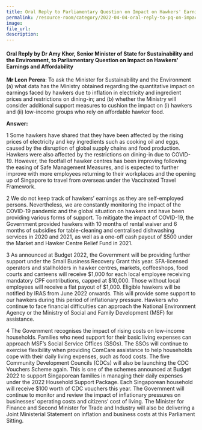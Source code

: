```yaml
---  
title: Oral Reply to Parliamentary Question on Impact on Hawkers' Earnings and Affordability by Dr Amy Khor, Senior Minister of State for Sustainability and the Environment    
permalink: /resource-room/category/2022-04-04-oral-reply-to-pq-on-impact-of-hawkers-earnings-affordability
image:  
file_url:  
description:  
---  
```


#### Oral Reply by Dr Amy Khor, Senior Minister of State for Sustainability and the Environment, to Parliamentary Question on Impact on Hawkers' Earnings and Affordability   

**Mr Leon Perera**: To ask the Minister for Sustainability and the Environment (a) what data has the Ministry obtained regarding the quantitative impact on earnings faced by hawkers due to inflation in electricity and ingredient prices and restrictions on dining-in; and (b) whether the Ministry will consider additional support measures to cushion the impact on (i) hawkers and (ii) low-income groups who rely on affordable hawker food.   

**Answer:**

1 Some hawkers have shared that they have been affected by the rising prices of electricity and key ingredients such as cooking oil and eggs, caused by the disruption of global supply chains and food production. Hawkers were also affected by the restrictions on dining-in due to COVID-19.   However, the footfall of hawker centres has been improving following the easing of Safe Management Measures, and is expected to further improve with more employees returning to their workplaces and the opening up of Singapore to travel from overseas under the Vaccinated Travel Framework.     

2 We do not keep track of hawkers’ earnings as they are self-employed persons. Nevertheless, we are constantly monitoring the impact of the COVID-19 pandemic and the global situation on hawkers and have been providing various forms of support. To mitigate the impact of COVID-19, the Government provided hawkers with 10 months of rental waiver and 6 months of subsidies for table-cleaning and centralised dishwashing services in 2020 and 2021, as well as a one-off cash payout of $500 under the Market and Hawker Centre Relief Fund in 2021.     

3 As announced at Budget 2022, the Government will be providing further support under the Small Business Recovery Grant this year. SFA-licensed operators and stallholders in hawker centres, markets, coffeeshops, food courts and canteens will receive $1,000 for each local employee receiving mandatory CPF contributions, capped at $10,000. Those without local employees will receive a flat payout of $1,000. Eligible hawkers will be notified by IRAS from June 2022 onwards. This will provide some support to our hawkers during this period of inflationary pressure. Hawkers who continue to face financial difficulties can approach the National Environment Agency or the Ministry of Social and Family Development (MSF) for assistance.    

4 The Government recognises the impact of rising costs on low-income households. Families who need support for their basic living expenses can approach MSF’s Social Service Offices (SSOs). The SSOs will continue to exercise flexibility when providing ComCare assistance to help households cope with their daily living expenses, such as food costs. The five Community Development Councils (CDCs) will also be launching the CDC Vouchers Scheme again. This is one of the schemes announced at Budget 2022 to support Singaporean families in managing their daily expenses under the 2022 Household Support Package. Each Singaporean household will receive $100 worth of CDC vouchers this year. The Government will continue to monitor and review the impact of inflationary pressures on businesses’ operating costs and citizens’ cost of living. The Minister for Finance and Second Minister for Trade and Industry will also be delivering a Joint Ministerial Statement on inflation and business costs at this Parliament Sitting.    
